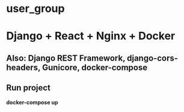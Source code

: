 # user_group

# Django + React + Nginx + Docker
## Also: Django REST Framework, django-cors-headers, Gunicore, docker-compose

## Run project
**docker-compose up**
